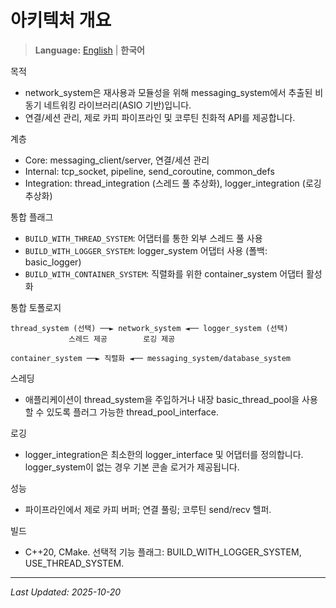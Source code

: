 아키텍처 개요
=====================

> **Language:** [English](ARCHITECTURE.md) | **한국어**

목적
- network_system은 재사용과 모듈성을 위해 messaging_system에서 추출된 비동기 네트워킹 라이브러리(ASIO 기반)입니다.
- 연결/세션 관리, 제로 카피 파이프라인 및 코루틴 친화적 API를 제공합니다.

계층
- Core: messaging_client/server, 연결/세션 관리
- Internal: tcp_socket, pipeline, send_coroutine, common_defs
- Integration: thread_integration (스레드 풀 추상화), logger_integration (로깅 추상화)

통합 플래그
- `BUILD_WITH_THREAD_SYSTEM`: 어댑터를 통한 외부 스레드 풀 사용
- `BUILD_WITH_LOGGER_SYSTEM`: logger_system 어댑터 사용 (폴백: basic_logger)
- `BUILD_WITH_CONTAINER_SYSTEM`: 직렬화를 위한 container_system 어댑터 활성화

통합 토폴로지
```
thread_system (선택) ──► network_system ◄── logger_system (선택)
             스레드 제공        로깅 제공

container_system ──► 직렬화 ◄── messaging_system/database_system
```

스레딩
- 애플리케이션이 thread_system을 주입하거나 내장 basic_thread_pool을 사용할 수 있도록 플러그 가능한 thread_pool_interface.

로깅
- logger_integration은 최소한의 logger_interface 및 어댑터를 정의합니다. logger_system이 없는 경우 기본 콘솔 로거가 제공됩니다.

성능
- 파이프라인에서 제로 카피 버퍼; 연결 풀링; 코루틴 send/recv 헬퍼.

빌드
- C++20, CMake. 선택적 기능 플래그: BUILD_WITH_LOGGER_SYSTEM, USE_THREAD_SYSTEM.

---

*Last Updated: 2025-10-20*
